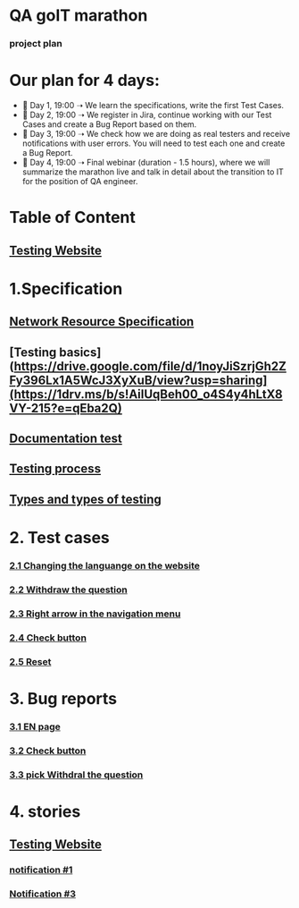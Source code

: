 # QA goIT marathon

### project plan

# Our plan for 4 days:
* 📌 Day 1, 19:00 ➝ We learn the specifications, write the first Test Cases.
* 📌 Day 2, 19:00 ➝ We register in Jira, continue working with our Test Cases and create a Bug Report based on them.
* 📌 Day 3, 19:00 ➝ We check how we are doing as real testers and receive notifications with user errors. You will need to test each one and create a Bug Report.
* 📌 Day 4, 19:00 ➝ Final webinar (duration - 1.5 hours), where we will summarize the marathon live and talk in detail about the transition to IT for the position of QA engineer.

# Table of Content
## [Testing Website](https://qa-autocheck-test.netlify.app/?token=d5fcc3783ba50fcac78b5a5ea8e4d69f6fe51ed8368bc618a58a846ad8b03a63&block=nop678917&ssid=64653721fab3d6b4a61cfff1&cookie_id=0c1a4eacd2a44d06a4c438d6b4022a6f&block_id=6430137f6358283e373277e4&leeloo_account_id=64653721fab3d6871d1cffec&utm_source=facebook&utm_medium=cpc&utm_campaign=23854716037160199%7CLV%2B%7C%2BPoland%2B%7C%2BMarathon%2BQA%2B%7C%2BAutoBid%2B%7C%2B23-40%2B%7C%2BNewCreo%7C23854716037150199%7Cmen%7C23854716037170199%7Cad1&fbclid=IwAR0leriYO8NOGfCTdkUmK9Q0SgjbYk09_Sd9F2cv-9Lg6MKM6Hw1FrA3Zn0_aem_th_ARdKP31-L3siP67_LzhFpz3d1nQV_JAQDExjMorB3mk6qogBGG7tMQW7TLNhVutr4Kkpdr6cwGWOg0CbQ_JXjzrS)
# 1.Specification
## [Network Resource Specification](https://faq-qa.m.goit.global/pl/?ssid=64653721fab3d6b4a61cfff1&cookie_id=0c1a4eacd2a44d06a4c438d6b4022a6f&block_id=6446d433d3ac67261ac974ec&leeloo_account_id=64653721fab3d6871d1cffec&utm_source=facebook&utm_medium=cpc&utm_campaign=23854716037160199%7CLV%2B%7C%2BPoland%2B%7C%2BMarathon%2BQA%2B%7C%2BAutoBid%2B%7C%2B23-40%2B%7C%2BNewCreo%7C23854716037150199%7Cmen%7C23854716037170199%7Cad1&fbclid=IwAR0leriYO8NOGfCTdkUmK9Q0SgjbYk09_Sd9F2cv-9Lg6MKM6Hw1FrA3Zn0_aem_th_ARdKP31-L3siP67_LzhFpz3d1nQV_JAQDExjMorB3mk6qogBGG7tMQW7TLNhVutr4Kkpdr6cwGWOg0CbQ_JXjzrS)
## [Testing basics](https://drive.google.com/file/d/1noyJiSzrjGh2ZFy396Lx1A5WcJ3XyXuB/view?usp=sharing](https://1drv.ms/b/s!AiIUqBeh00_o4S4y4hLtX8VY-215?e=qEba2Q)
## [Documentation test](https://1drv.ms/b/s!AiIUqBeh00_o4S9bGVqrsj05GgmZ?e=1bvqRS)
## [Testing process](https://1drv.ms/b/s!AiIUqBeh00_o4TCTNEAU8650rGyq?e=T0WAPZ)
## [Types and types of testing](https://1drv.ms/b/s!AiIUqBeh00_o4THfNVhPSD_zQ9EG?e=5XjOYE)

# 2. Test cases
### [2.1 Changing the languange on the website](https://1drv.ms/i/s!Ags8E2N1JH7Pql65ZZBsUSAoL6Yr?e=HHmpPi)
### [2.2 Withdraw the question](https://1drv.ms/i/s!Ags8E2N1JH7Pql-vQwkia3E9NnTO?e=XSPcNH)
### [2.3 Right arrow in the navigation menu](https://1drv.ms/i/s!Ags8E2N1JH7PqmBhm4vr-8AANPfb?e=Sh2XhR)
### [2.4 Check button](https://1drv.ms/i/s!Ags8E2N1JH7PqmE10UFDCnqw2OWt?e=WjPmdq)
### [2.5 Reset ](https://1drv.ms/i/s!Ags8E2N1JH7PqmJhnkgHrHCIDn4U?e=4GpLVx)
# 3. Bug reports
### [3.1 EN page](https://1drv.ms/i/s!Ags8E2N1JH7PqmTydVZJrMpAQMFL?e=WZhvvZ)
### [3.2 Check button](https://1drv.ms/i/s!Ags8E2N1JH7PqmVKmOovGBWjSoQy?e=dATUwv)
### [3.3 pick Withdral the question](https://1drv.ms/i/s!Ags8E2N1JH7Pqmb9kFP8gePPoPob?e=sRotkW)
# 4. stories
## [Testing Website](https://pro-test.qa.m.goit.global)
### [notification #1](https://docs.google.com/spreadsheets/d/1i8bbOAJpQUZCQwoG2F52I5hkEX31LMBhe7hlMDCHank/edit?usp=sharing)
### [Notification #3](https://docs.google.com/spreadsheets/d/e/2PACX-1vRMws7dYSwCE-EhnhMLvdW-E16F5aFw--D_noYtWlp7XSpkDXmIG04gh5nnKzm9NA/pubhtml?gid=1943108804&single=true)
